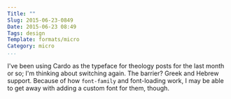 ```yaml
---
Title: ""
Slug: 2015-06-23-0849
Date: 2015-06-23 08:49
Tags: design
Template: formats/micro
Category: micro
...
```


I've been using Cardo as the typeface for theology posts for the last month or
so; I'm thinking about switching again. The barrier? Greek and Hebrew support.
Because of how `font-family` and font-loading work, I may be able to get away
with adding a custom font for them, though.
